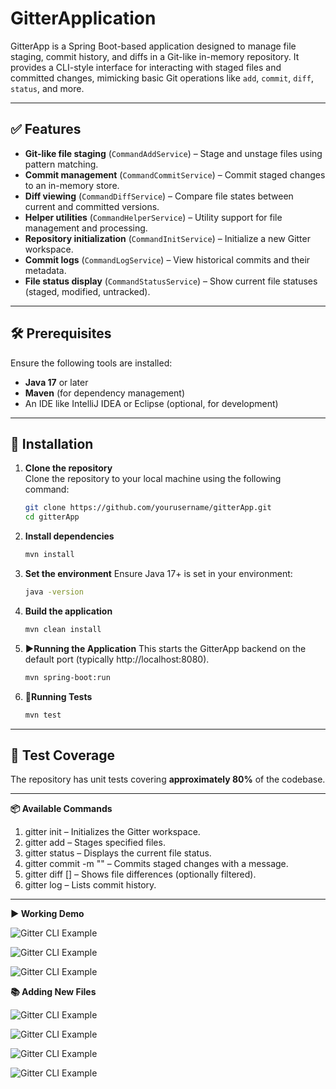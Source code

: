 # **GitterApplication**

GitterApp is a Spring Boot-based application designed to manage file staging, commit history, and diffs in a Git-like in-memory repository. It provides a CLI-style interface for interacting with staged files and committed changes, mimicking basic Git operations like `add`, `commit`, `diff`, `status`, and more.

---

## ✅ **Features**

- **Git-like file staging** (`CommandAddService`) – Stage and unstage files using pattern matching.
- **Commit management** (`CommandCommitService`) – Commit staged changes to an in-memory store.
- **Diff viewing** (`CommandDiffService`) – Compare file states between current and committed versions.
- **Helper utilities** (`CommandHelperService`) – Utility support for file management and processing.
- **Repository initialization** (`CommandInitService`) – Initialize a new Gitter workspace.
- **Commit logs** (`CommandLogService`) – View historical commits and their metadata.
- **File status display** (`CommandStatusService`) – Show current file statuses (staged, modified, untracked).

---

## 🛠 **Prerequisites**

Ensure the following tools are installed:

- **Java 17** or later
- **Maven** (for dependency management)
- An IDE like IntelliJ IDEA or Eclipse (optional, for development)

---

## 🚀 **Installation**

1. **Clone the repository**  
   Clone the repository to your local machine using the following command:
   ```bash
   git clone https://github.com/yourusername/gitterApp.git
   cd gitterApp


2. **Install dependencies**
   ```bash
   mvn install

3. **Set the environment**
   Ensure Java 17+ is set in your environment:
   ```bash
   java -version

4. **Build the application**
   ```bash
   mvn clean install

5. **▶️Running the Application**
   This starts the GitterApp backend on the default port (typically http://localhost:8080).
   ```bash
   mvn spring-boot:run
   

6. **🧪Running Tests**
   ```bash
   mvn test

---

## 🧪 **Test Coverage**

The repository has unit tests covering **approximately 80%** of the codebase.

---
 **📦 Available Commands**
1. gitter init – Initializes the Gitter workspace.
2. gitter add <file-or-pattern> – Stages specified files.
3. gitter status – Displays the current file status.
4. gitter commit -m "<message>" – Commits staged changes with a message.
5. gitter diff [<file-or-path>] – Shows file differences (optionally filtered).
6. gitter log – Lists commit history.

---
**▶️ Working Demo**


![Gitter CLI Example](images/starting_app.png)

![Gitter CLI Example](images/gitter_init_help.png)

![Gitter CLI Example](images/gitter_init_folder_structure.png)

**📚 Adding New Files**

![Gitter CLI Example](images/gitter_new_file_add.png)

![Gitter CLI Example](images/gitter_add_commit.png)

![Gitter CLI Example](images/gitter_diff.png)

![Gitter CLI Example](images/gitter_log.png)